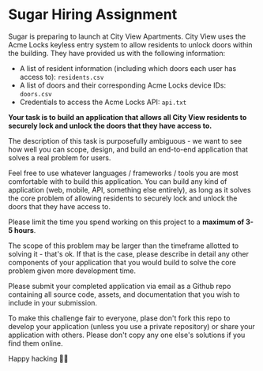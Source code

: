 # Sugar Hiring Assignment

Sugar is preparing to launch at City View Apartments. City View uses the Acme Locks keyless entry system to allow residents to unlock doors within the building. They have provided us with the following information:

- A list of resident information (including which doors each user has access to): `residents.csv`
- A list of doors and their corresponding Acme Locks device IDs: `doors.csv`
- Credentials to access the Acme Locks API: `api.txt`

**Your task is to build an application that allows all City View residents to securely lock and unlock the doors that they have access to.**

The description of this task is purposefully ambiguous - we want to see how well you can scope, design, and build an end-to-end application that solves a real problem for users.

Feel free to use whatever languages / frameworks / tools you are most comfortable with to build this application. You can build any kind of application (web, mobile, API, something else entirely), as long as it solves the core problem of allowing residents to securely lock and unlock the doors that they have access to.

Please limit the time you spend working on this project to a **maximum of 3-5 hours**.

The scope of this problem may be larger than the timeframe allotted to solving it - that's ok. If that is the case, please describe in detail any other components of your application that you would build to solve the core problem given more development time.

Please submit your completed application via email as a Github repo containing all source code, assets, and documentation that you wish to include in your submission.

To make this challenge fair to everyone, plase don't fork this repo to develop your application (unless you use a private repository) or share your application with others. Please don't copy any one else's solutions if you find them online.

Happy hacking 👩‍💻
